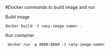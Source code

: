 #Docker commands to build image and run

Build image
```
docker build -t <any-image-name> .
```

Run container
```
 docker run -p 8080:8080 -t <any-image-name>
```